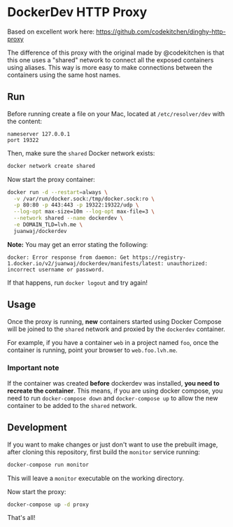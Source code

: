 # DockerDev HTTP Proxy

Based on excellent work here: https://github.com/codekitchen/dinghy-http-proxy

The difference of this proxy with the original made by @codekitchen is that this one uses a "shared" network to connect all the exposed containers using aliases. This way is more easy to make connections between the containers using the same host names.

## Run

Before running create a file on your Mac, located at `/etc/resolver/dev` with the content:

```
nameserver 127.0.0.1
port 19322
```

Then, make sure the `shared` Docker network exists:

```bash
docker network create shared
```

Now start the proxy container:

```bash
docker run -d --restart=always \
  -v /var/run/docker.sock:/tmp/docker.sock:ro \
  -p 80:80 -p 443:443 -p 19322:19322/udp \
  --log-opt max-size=10m --log-opt max-file=3 \
  --network shared --name dockerdev \
  -e DOMAIN_TLD=lvh.me \
  juanwaj/dockerdev
```
**Note:** You may get an error stating the following:
```
docker: Error response from daemon: Get https://registry-1.docker.io/v2/juanwaj/dockerdev/manifests/latest: unauthorized: incorrect username or password.
```
If that happens, run `docker logout` and try again!


## Usage

Once the proxy is running, **new** containers started using Docker Compose will be joined to the `shared` network and proxied by the `dockerdev` container.

For example, if you have a container `web` in a project named `foo`, once the container is running, point your browser to `web.foo.lvh.me`.

### Important note

If the container was created **before** dockerdev was installed, **you need to recreate the container**. This means, if you are using docker compose, you need to run `docker-compose down` and `docker-compose up` to allow the new container to be added to the `shared` network.

## Development

If you want to make changes or just don't want to use the prebuilt image, after cloning
this repository, first build the `monitor` service running:

```bash
docker-compose run monitor
```

This will leave a `monitor` executable on the working directory.

Now start the proxy:

```bash
docker-compose up -d proxy
```

That's all!
